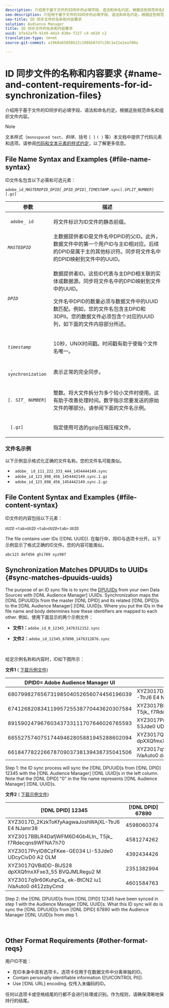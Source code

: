 ```yaml
---
description: 介绍用于基于文件的ID同步的必填字段、语法和命名约定。根据这些规范命名和组织文件内容。
seo-description: 介绍用于基于文件的ID同步的必填字段、语法和命名约定。根据这些规范命名和组织文件内容。
seo-title: ID 同步文件的名称和内容要求
solution: Audience Manager
title: ID 同步文件的名称和内容要求
uuid: bfe42af9-9149-4da3-830e-f227 c4 e610 c2
translation-type: tm+mt
source-git-commit: a1960a65058622c198bb07d7c20c1e21e2eaf00a

---
```



# ID 同步文件的名称和内容要求 {#name-and-content-requirements-for-id-synchronization-files}

介绍用于基于文件的ID同步的必填字段、语法和命名约定。根据这些规范命名和组织文件内容。

>[!NOTE]
>
>文本样式（`monospaced text`、*斜体*、括号 `[ ]` `( )` 等）本文档中提供了代码元素和选项。请参阅[代码和文本元素的样式约定](../../../reference/code-style-elements.md)，以了解更多信息。

## File Name Syntax and Examples {#file-name-syntax}

<!-- c_file_based_id_sync.xml -->

ID文件名包含以下必需和可选元素：

`adobe_id_`*`MASTERDPID_DPID[_DPID_DPID`*`]_`*`TIMESTAMP`*`.sync[.`*`SPLIT_NUMBER`*`][.gz]`

<table id="table_727A465D7C38419CA0750EF32DEDA2FD"> 
 <thead> 
  <tr> 
   <th colname="col1" class="entry"> 参数 </th> 
   <th colname="col2" class="entry"> 描述 </th> 
  </tr> 
 </thead>
 <tbody> 
  <tr> 
   <td colname="col1"> <p> <code> adobe_ id</code> </p> </td> 
   <td colname="col2"> <p>将文件标识为ID文件的静态前缀。 </p> </td> 
  </tr> 
  <tr> 
   <td colname="col1"><code><i>MASTEDPID</i></code> </td> 
   <td colname="col2"> 主数据提供者ID是文件名中DPID的父ID。此外，数据文件中的第一个用户ID与主ID相对应。后续的DPID是属于主的其他标识符。同步将文件名中的DPID映射到文件中的UUID。 </td> 
  </tr> 
  <tr> 
   <td colname="col1"> <p> <code><i>DPID</i></code> </p> </td> 
   <td colname="col2"> <p>数据提供者ID。这些ID代表与主DPID相关联的实体或数据源。同步将文件名中的DPID映射到文件中的UUID。 </p> <p>文件名中DPID的数量必须与数据文件中的UUID数匹配。例如，您的文件名包含主DPID和3DPII。您的数据文件必须包含个对应的UUID列，如下面的文件内容部分所述。 </p> </td> 
  </tr> 
  <tr> 
   <td colname="col1"><code><i>timestamp</i></code> </td> 
   <td colname="col2"> <p>10秒，UNIX时间戳。时间戳有助于使每个文件名唯一。 </p> </td> 
  </tr> 
  <tr> 
   <td colname="col1"> <p> <code> . synchronization</code> </p> </td> 
   <td colname="col2"> <p>表示正常的完全同步。 </p> </td> 
  </tr> 
  <tr> 
   <td colname="col1"> <p> <code>[<i>. SIT_ NUMBER</i>]</code> </p> </td> 
   <td colname="col2"> <p>整数。将大文件拆分为多个较小文件时使用。这有助于改善处理时间。数字指示您要发送的原始文件的哪部分。请参阅下面的文件名示例。 </p> </td> 
  </tr> 
  <tr> 
   <td colname="col1"> <p> <code> [.gz]</code> </p> </td> 
   <td colname="col2"> <p>指定使用可选的gzip压缩压缩文件。 </p> </td> 
  </tr> 
 </tbody> 
</table>

### 文件名示例

以下示例显示格式化正确的文件名称。您的文件名可能类似。

<ul class="simplelist"> 
 <li> <code> adobe_ id_111_222_333_444_1454444149.sync</code> </li> 
 <li> <code> adobe_id_123_898_456_1454442149.sync.1.gz</code> </li> 
 <li> <code> adobe_id_123_898_456_1454442149.sync.2.gz</code> </li> 
</ul>

## File Content Syntax and Examples {#file-content-syntax}

ID文件的内容包括以下元素：

*`UUID`* `<tab>`*`UUID`* `<tab>`*`UUID`*`<tab>` *`UUID`*

The file contains user IDs ([!DNL UUID]). 在每行中，将ID与选项卡分开。以下示例显示了格式正确的ID文件。您的内容可能类似。

```
abc123 def456 ghi789 xyz987
```

## Synchronization Matches DPUUIDs to UUIDs {#sync-matches-dpuuids-uuids}

The purpose of an ID sync file is to sync the [DPUUIDs](../../../reference/ids-in-aam.md) from your own Data Sources with [!DNL Audience Manager] UUIDs. Synchronization maps the [!DNL DPUUID]s from the master [!DNL DPID] and its related [!DNL DPID]s to the [!DNL Audience Manager] [!DNL UUID]s. Where you put the IDs in the file name and body determines how these identifiers are mapped to each other. 例如，使用下面显示的两个示例文件：

* **文件1：**`adobe_id_0_12345_1476312152.sync`

* **文件2：**`adobe_id_12345_67890_1476312876.sync`

<br/>

给定示例名称和内容时，ID如下图所示：

**文件1** ( [下载示例文件](assets/adobe_id_0_12345_1476312152.sync))

| DPID0= Adobe Audience Manager UI | DPID12345 |
|---|---|
| 68079982765673198504052656074456196039 | XYZ3017D_2KzkToKfyAagwaJoshWAjXL-TtrJ6 E4 NJamr38 |
| 67412682083411995725538770443620307584 | XYZ3017BBLR4DafjWFM6D4Gb4Lln_ T5jk_ f7Rdecqns9WFNA7h70 |
| 89159024796760343733111707646026765593 | XYZ3017PryID8CzFKee-GE034 LI-53Jde0 UDcyCivD0 A2 OLM |
| 66552757407517449462805881945288602094 | XYZ3017QVBdDD-BlJS28 dpXXQfmxXFxe3_55 BVQJMLRegu2 M |
| 66184778222667870903738139438735041506 | XYZ3017q9r60KuhpCa_ ek-BtCN2 iu1 iVaAuto0 d412zbyCmd |

Step 1: the ID sync process will sync the [!DNL DPUUID]s from [!DNL DPID] 12345 with the [!DNL Audience Manager] [!DNL UUID]s in the left column. Note that the [!DNL DPID] "0" in the file name represents [!DNL Audience Manager] [!DNL UUID]s.
<br/>

**文件2** ( [下载示例文件](assets/adobe_id_12345_67890_1477846458.sync))

| [!DNL DPID] 12345 | [!DNL DPID] 67890 |
|---|---|
| XYZ3017D_2KzkToKfyAagwaJoshWAjXL-TtrJ6 E4 NJamr38 | 4598060374 |
| XYZ3017BBLR4DafjWFM6D4Gb4Lln_ T5jk_ f7Rdecqns9WFNA7h70 | 4581274262 |
| XYZ3017PryID8CzFKee-GE034 LI-53Jde0 UDcyCivD0 A2 OLM | 4392434426 |
| XYZ3017QVBdDD-BlJS28 dpXXQfmxXFxe3_55 BVQJMLRegu2 M | 2351382994 |
| XYZ3017q9r60KuhpCa_ ek-BtCN2 iu1 iVaAuto0 d412zbyCmd | 4601584763 |

Step 2: the [!DNL DPUUID]s from [!DNL DPID] 12345 have been synced in step 1 with the Audience Manager [!DNL UUID]s. What this ID sync will do is sync the [!DNL DPUUID]s from [!DNL DPID] 67890 with the Audience Manager [!DNL UUID]s from step 1.

<br/>

## Other Format Requirements {#other-format-reqs}

用户ID不能：

* 在ID本身中具有选项卡。选项卡仅用于在数据文件中分离单独的ID。
* Contain personally identifiable information ([!UICONTROL PII]).
* Use [!DNL URL] encoding. 仅传入未编码的ID。

任何以选项卡或空格结尾的行都不会进行处理或识别。作为规则，请确保清晰地保持行的结尾。